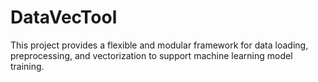 # DataVecTool

This project provides a flexible and modular framework for data loading, preprocessing, and vectorization to support machine learning model training.
